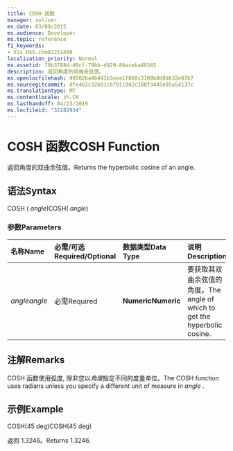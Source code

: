 ```yaml
---
title: COSH 函数
manager: soliver
ms.date: 03/09/2015
ms.audience: Developer
ms.topic: reference
f1_keywords:
- Vis_DSS.chm82251408
localization_priority: Normal
ms.assetid: 70b3788d-d8cf-79bb-d929-86aceba49345
description: 返回角度的双曲余弦值。
ms.openlocfilehash: 49582ba4b441b3eea1f860c3109b8d8d632e07b7
ms.sourcegitcommit: 8fe462c32b91c87911942c188f3445e85a54137c
ms.translationtype: MT
ms.contentlocale: zh-CN
ms.lasthandoff: 04/23/2019
ms.locfileid: "32282934"
---
```

# <a name="cosh-function"></a><span data-ttu-id="63861-103">COSH 函数</span><span class="sxs-lookup"><span data-stu-id="63861-103">COSH Function</span></span>

<span data-ttu-id="63861-104">返回角度的双曲余弦值。</span><span class="sxs-lookup"><span data-stu-id="63861-104">Returns the hyperbolic cosine of an angle.</span></span>
  
## <a name="syntax"></a><span data-ttu-id="63861-105">语法</span><span class="sxs-lookup"><span data-stu-id="63861-105">Syntax</span></span>

<span data-ttu-id="63861-106">COSH ( *angle*)</span><span class="sxs-lookup"><span data-stu-id="63861-106">COSH( *angle*)</span></span> 
  
### <a name="parameters"></a><span data-ttu-id="63861-107">参数</span><span class="sxs-lookup"><span data-stu-id="63861-107">Parameters</span></span>

|<span data-ttu-id="63861-108">**名称**</span><span class="sxs-lookup"><span data-stu-id="63861-108">**Name**</span></span>|<span data-ttu-id="63861-109">**必需/可选**</span><span class="sxs-lookup"><span data-stu-id="63861-109">**Required/Optional**</span></span>|<span data-ttu-id="63861-110">**数据类型**</span><span class="sxs-lookup"><span data-stu-id="63861-110">**Data Type**</span></span>|<span data-ttu-id="63861-111">**说明**</span><span class="sxs-lookup"><span data-stu-id="63861-111">**Description**</span></span>|
|:-----|:-----|:-----|:-----|
| <span data-ttu-id="63861-112">_angle_</span><span class="sxs-lookup"><span data-stu-id="63861-112">_angle_</span></span> <br/> |<span data-ttu-id="63861-113">必需</span><span class="sxs-lookup"><span data-stu-id="63861-113">Required</span></span>  <br/> |<span data-ttu-id="63861-114">**Numeric**</span><span class="sxs-lookup"><span data-stu-id="63861-114">**Numeric**</span></span> <br/> |<span data-ttu-id="63861-115">要获取其双曲余弦值的角度。</span><span class="sxs-lookup"><span data-stu-id="63861-115">The angle of which to get the hyperbolic cosine.</span></span>  <br/> |
   
## <a name="remarks"></a><span data-ttu-id="63861-116">注解</span><span class="sxs-lookup"><span data-stu-id="63861-116">Remarks</span></span>

<span data-ttu-id="63861-117">COSH 函数使用弧度, 除非您以*角度*指定不同的度量单位。</span><span class="sxs-lookup"><span data-stu-id="63861-117">The COSH function uses radians unless you specify a different unit of measure in  *angle*  .</span></span> 
  
## <a name="example"></a><span data-ttu-id="63861-118">示例</span><span class="sxs-lookup"><span data-stu-id="63861-118">Example</span></span>

<span data-ttu-id="63861-119">COSH(45 deg)</span><span class="sxs-lookup"><span data-stu-id="63861-119">COSH(45 deg)</span></span> 
  
<span data-ttu-id="63861-120">返回 1.3246。</span><span class="sxs-lookup"><span data-stu-id="63861-120">Returns 1.3246.</span></span> 
  

